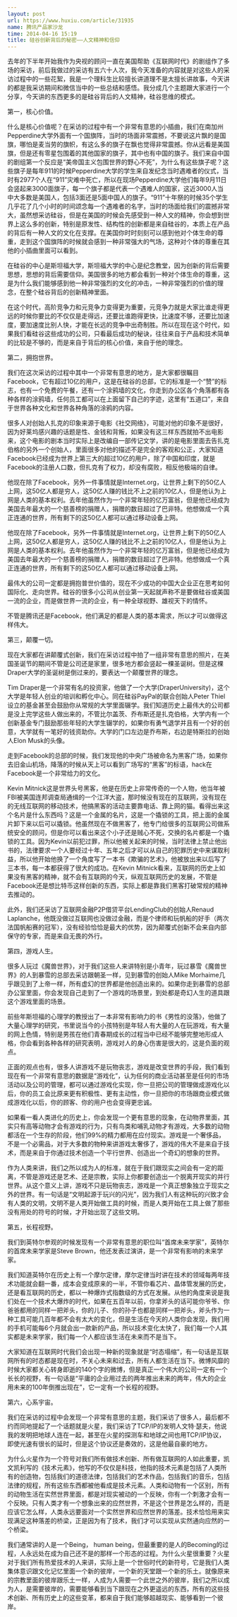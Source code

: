 ```yaml
---
layout: post
url: https://www.huxiu.com/article/31935
name: 腾讯产品家沙龙
time: 2014-04-16 15:19
title: 硅谷创新背后的秘密——人文精神和信仰
---
```

去年的下半年开始我作为央视的顾问一直在美国帮助《互联网时代》的剧组作了多场的采访，前后我做过的采访有五六十人次，我今天准备的内容就是对这些人的采访过程中的一些花絮，我是一个理科生比较擅长讲道理不是太擅长讲故事，今天讲的都是我采访期间和微信当中的一些总结和感悟。我分成几个主题跟大家进行一个分享，今天讲的东西更多的是硅谷背后的人文精神，硅谷思维的模式。

第一，核心价值。

什么是核心价值呢？在采访的过程中有一个非常有意思的小插曲，我们在南加州Pepperdine大学外面有一个国旗阵，当时的场面非常震撼，不要说这片飘的是国旗，哪怕是麦当劳的旗帜，有这么多的旗子在飘也觉得非常震撼。你从远看是美国旗，但是还有零星包围着的其他国家的旗子，其中也有中国的旗子。我们来自中国的剧组第一个反应是“美帝国主义包围世界的野心不死”，为什么有这些旗子呢？这些旗子是每年911的时候Pepperdine大学的学生来自发纪念当时遇难者的仪式，当时有2977个人在“911”灾难中死亡，所以在现场Pepperdine大学他们每年9月11日会竖起来3000面旗子，每一个旗子都是代表一个遇难人的国家，这近3000人当中大多数是美国人，包括3面还是5面中国人的旗子。“911”十年祭的时候35个学生几乎花了几个小时的时间颂念每一个遇难者的名字，当时的场面给我们的震撼非常大，虽然想采访硅谷，但是在美国的时候会先感受到一种人文的精神，你会想到世界上这么多的创新，特别是原发性、结构性的创新都是来自硅谷的，本质上在产品的背后有一种人文的文化在支撑。在美国你时时刻刻可以感到他对个体生命的尊重，走到这个国旗阵的时候就会感到一种非常强大的气场，这种对个体的尊重在其他的小插曲里面可以看到。

在硅谷的中心是斯坦福大学，斯坦福大学的中心是纪念教堂，因为创新的背后需要思想，思想的背后需要信仰。美国很多的地方都会看到一种对个体生命的尊重，这是为什么我们能够感到他一种非常强烈的文化的冲击，一种非常强烈的价值的理念，在整个硅谷背后的创新精神里面。

在这个时代，高阶竞争力和元竞争力变得更为重要，元竞争力就是大家比谁走得更远的时候你要比的不仅仅是走得远，还要比谁跑得更快，比速度不够，还要比加速度，要加速度比别人快，才能在长远的竞争中出奇制胜。所以在现在这个时代，如果我们看硅谷这些成功的公司，只看最后成功的秘诀，往往来自于产品和技术简单的比较是不够的，而是来自于背后的核心价值，来自于他的理念。

第二，拥抱世界。

我们在这次采访的过程中其中一个非常有意思的地方，是大家都很瞩目Facebook，它有超过10亿的用户，这是在硅谷的总部，它的标准是一个“赞”的标志，也有一个免费的午餐，还有一个涂鸦墙的文化，你走到办公区各个角落都有各种各样的涂鸦墙，任何员工都可以在上面留下自己的字迹，这里有“五道口”，来自于世界各种文化和世界各种角落的涂鸦的内容。

很多人对创始人扎克的印象来源于电影《社交网络》，可能对他的印象不是很好，因为好莱坞感兴趣的话题是性、金钱和背叛，如果没有这三样东西就拍不出电影来，这个电影的剧本当时实际上是改编自一部传记文学，讲的是电影里面去告扎克伯格的另外一个创始人，里面很多对他的描述不是完全的客观和公正，大家知道Facebook已经成为世界上第三大的超过10亿的用户，除了中国和印度，就是Facebook的注册人口数，但扎克有了权力，却没有腐败，相反他极端的自律。

他现在除了Facebook，另外一件事情就是Internet.org，让世界上剩下的50亿人上网，这50亿人都是穷人，这50亿人赚的钱比不上之前的10亿人，但是他认为上网是人类的基本权利。去年他虽然作为一个非常年轻的亿万富翁，但是他已经成为美国去年最大的一个慈善榜的捐赠人，捐赠的数目超过了巴非特。他想做成一个真正连通的世界，所有剩下的这50亿人都可以通过移动设备上网。

他现在除了Facebook，另外一件事情就是Internet.org，让世界上剩下的50亿人上网，这50亿人都是穷人，这50亿人赚的钱比不上之前的10亿人，但是他认为上网是人类的基本权利。去年他虽然作为一个非常年轻的亿万富翁，但是他已经成为美国去年最大的一个慈善榜的捐赠人，捐赠的数目超过了巴非特。他想做成一个真正连通的世界，所有剩下的这50亿人都可以通过移动设备上网。

最伟大的公司一定都是拥抱普世价值的，现在不少成功的中国大企业正在思考如何国际化、走向世界。硅谷的很多小公司从创业第一天起就声称不是要做硅谷或美国一流的企业，而是做世界一流的企业，有一种全球视野、雄视天下的情怀。

不管是腾讯还是Facebook，他们满足的都是人类的基本需求，所以才可以做得这样伟大。

第三，颠覆一切。

现在大家都在讲颠覆式创新，我们在采访过程中拍了一组非常有意思的照片，在美国圣诞节的期间不管是公司还是家里，很多地方都会竖起一棵圣诞树。但是这棵Draper大学的圣诞树是倒过来的，要表达一个颠覆世界的理念。

Tim Draper是一个非常有名的投资家，他做了一个大学(DraperUniversity)，这个大学是年轻人创业的培训和孵化中心。同在硅谷PayPal的联合创始人Peter Thiel设立的基金甚至会鼓励你从常规的大学里面辍学。我们知道历史上最伟大的公司都是没上完学这些人做出来的，不管比尔盖茨、乔布斯还是扎克伯格，大学内有一个创新基金专门鼓励那些年轻的大学生辍学的，如果你有勇气退学并且有一个好的创意，大学就有一笔好的钱资助你。大学的门口左边是乔布斯，右边是特斯拉的创始人Elon Musk的头像。

走到Facebook的总部的时候，我们发现他的中央广场被命名为黑客广场，如果你去旧金山机场，降落的时候从天上可以看到广场写的“黑客”的标语，hack在Facebook是一个非常给力的文化。

Kevin Mitnick这是世界头号黑客，他是在历史上非常传奇的一个人物，他当年被FBI被美国连邦调查局通缉的一个江洋大盗，那时候没有现在的互联网，没有现在的无线互联网的移动技术，他搞黑客的活动主要靠电话、靠上网的猫。看得出来这个名片是什么东西吗？这是一个金属的名片，这是一个撬锁的工具，把上面的金属片卸下来以后可以撬锁。他虽然现在不做黑客了，他专门给很多的互联网公司做系统安全的顾问，但是你可以看出来这个小子还是贼心不死，交换的名片都是一个撬锁的工具。因为Kevin以前犯过罪，所以他被关起来的时候，当时法律上禁止他出书的，法律要求一个人要经过十年、五年之后才可以从自己的犯罪历史中来谋取利益，所以他开始他换了一个角度写了一本书《欺骗的艺术》，他被放出来以后写了三本书，每一本都获得了很大的成功。在Kevin Mitnick看来，互联网的历史上如果没有黑客的精神，就不会有互联网的今天，纵观互联网历史的发展，不管是Facebook还是想比特币这样创新的东西，实际上都是靠我们黑客打破常规的精神去推动的。

此外，我们还采访了互联网金融P2P借贷平台LendingClub的创始人Renaud Laplanche，他既没做过互联网也没做过金融，而是个律师和玩帆船的好手（两次法国帆船赛的冠军），没有经验恰恰是最大的优势，因为颠覆式创新不会来自内部保守的专家，而是来自无畏的外行。

第四，游戏人生。

很多人玩过《魔兽世界》，对于我们这些人来讲特别是小青年，玩过暴雪《魔兽世界》的人到暴雪的总部去采访跟朝圣一样，见到暴雪的创始人Mike Morhaime几乎跟见到了上帝一样，所有虚幻的世界都是他创造出来的。如果你走到暴雪的总部办公室里面，你会发现自己走到了一个游戏的场景里，到处都是奇幻人生的道具跟这个游戏里面的场景。

前些年斯坦福的心理学的教授出了一本非常有影响力的书《男性的没落》，他做了大量心理学的研究，书里说当今的小孩特别是年轻人有大量的人在玩游戏，有大量的网上色情，特别是男孩在他们青春期成长的过程当中已经不能够完整地形成人格，你会看到各种各样的研究表明，游戏对人的身心伤害是很大的，这是负面的观点。

正面的观点也有，很多人讲游戏不是玩物丧志，游戏是改变世界的手段，我们看到现在有一个非常有意思的数据是“游戏化”，认为任何的商业活动甚至是任何的市场活动以及公司的管理，都可以通过游戏化实现，你一旦把公司的管理做成游戏化以后，你的员工会比原来更有积极性、更有主动性，你一旦把你的市场跟商业模式做成游戏化以后，你的顾客、你的用户也会变得更忠诚。

如果看一看人类进化的历史上，你会发现一个更有意思的现象，在动物界里面，其实只有高等动物才会有游戏的行为，只有鸟类和哺乳动物才有游戏，大多数的动物都活在一个生存的阶段，他们99%的精力都用在应付现实。游戏是一个奢侈品，不是一个必需品，对于大多数的物种来讲游戏太奢侈了，游戏的伟大不是来自于技术，而是来自于你通过技术创造一个平行世界、创造出一个奇幻的想象的世界。

作为人类来讲，我们之所以成为人的标准，就在于我们跟现实之间会有一定的距离，不管是游戏还是艺术、还是宗教，实际上你都要创造出一个脱离开现实的并行世界。从这个意义上讲，游戏不只是玩物丧志，游戏是一个真正想象独立于现实之外的世界。有一句话是“文明起源于玩兴的闪光”，因为我们人有这种玩的兴致才会有人类的文明，文明不是人类开始做工具的时候，而是人类开始在工具上做了那些没有用处的符号的时候，才开始出现了这些文明。

第五，长程视野。

我们到英特尔参观的时候发现有一个非常有意思的职位叫“首席未来学家”，英特尔的首席未来学家是Steve Brown，他还发表过演讲，是一个非常有影响的未来学家。

我们知道英特尔在历史上有一个摩尔定律，摩尔定律当时讲在技术的领域每两年技术功能就会翻一番，成本会变成原来的一半，不管你看芯片、晶体管发展的历史，还是看互联网的历史，都以一种爆炸式指数级的方式在发展。从他的角度来说是我们处在一个技术大爆炸的时代，如果在五百年以前，你拿斧头的话可能你爷爷、你爸爸都用的同样一把斧头，你的儿子、你的孙子也都是同样一把斧头，斧头作为一种工具可能几百年都不会有太大的变化，但是生活在今天的人类你会发现，我们用的手机可能每6个月就会出一款新的产品，所以技术变化太快了，我们每一个人其实都是未来学家，我们每一个人都应该生活在未来而不是当下。

大家知道在互联网时代我们会出现一种新的现象就是“时态塌缩”，有一句话是互联网所有的时态都是现在时，不关心未来和过去，所有人都生活在当下。微博风靡的时候大家都关心转身即逝的140个字的微博，但是真正一个伟大的公司一定有一个长长的视野，有一句话是“平庸的企业用过去的两年推出未来的两年，伟大的企业用未来的100年倒推出现在”，它一定有一个长程的视野。

第六，心系宇宙。

我们在采访的过程中会发现一个非常有意思的主题，我们采访了很多人，最后都不约而同地提起了一个话题就是火星，我们采访了TCP/IP的发明人文特·瑟夫，他说我的发明把地球人连在一起，甚至在火星的探测车和地球之间也用TCP/IP协议，即使光速有很长的延时，但是这个协议还是奏效的，这是他最自豪的地方。

为什么火星作为一个符号对我们所有做技术创新、所有做互联网的人如此重要，凯文凯利写的《技术元素》，他写的不仅仅是科技，他指的技术元素是包括了人类所有的创造物，包括我们的道德法律，包括我们的艺术作品，包括我们的音乐，包括法律的规程，所有这些东西都被他看成是技术元素。人类和动物有一个区别，所有的动物生活在实然世界里面，都是对现实被动的一个反映，你有一个刺激才会有一个反映。只有人类才有一个想象出来的应然世界，不是这个世界是怎么样的，而是应该它怎么样，人类永远要面对一个实然世界和应然世界的落差。技术恰恰用来实现满足这种落差的桥梁，正是因为有了技术，我们才可以实现从实然通向应然的一个桥梁。

我们通常讲的人是一个Being， human being，但最重要的是人的Becoming的过程，人永远处在成为自己还不是的那样一个形态的过程。为什么火星很重要？火星对于我们所有热爱技术的人来讲，实际上是一个世俗时代的新符号，它是我们人类集体意识跟文化记忆里面一个新的彼岸，一个新的天堂跟一个新的乐土。就像原来的宗教里面的彼岸跟乐土一样，人成为人需要一个此世之外的彼岸，我们之所以成为人，是需要彼岸的，需要能够看到当下跟现在之外更遥远的东西，所有的这些技术创新、所有历史上的这些变革，都来自于我们能够超越现实、能够看到一个彼岸。

